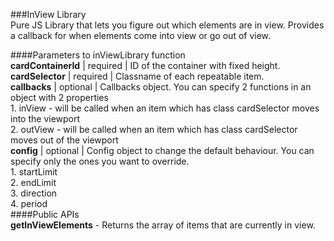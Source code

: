###InView Library  
Pure JS Library that lets you figure out which elements are in view.
Provides a callback for when elements come into view or go out of view.

####Parameters to inViewLibrary function  
   **cardContainerId** | required | ID of the container with fixed height.  
   **cardSelector**    | required | Classname of each repeatable item.  
   **callbacks**       | optional | Callbacks object. You can specify 2 functions in an object with 2 properties  
                                1. inView - will be called when an item which has class cardSelector moves into the viewport  
                                2. outView - will be called when an item which has class cardSelector moves out of the viewport  
   **config**          | optional | Config object to change the default behaviour. You can specify only the ones you want to override.  
                                1. startLimit  
                                2. endLimit  
                                3. direction  
                                4. period  
####Public APIs  
**getInViewElements** - Returns the array of items that are currently in view.  
